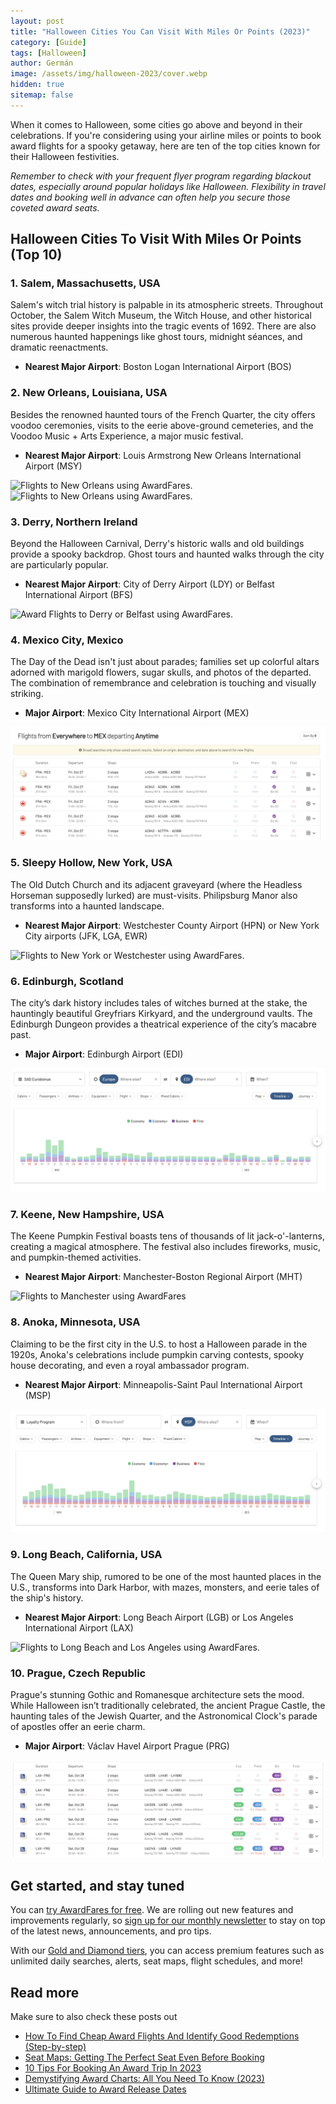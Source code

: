 ```yaml
---
layout: post
title: "Halloween Cities You Can Visit With Miles Or Points (2023)"
category: [Guide]
tags: [Halloween]
author: Germán
image: /assets/img/halloween-2023/cover.webp
hidden: true
sitemap: false
---
```


When it comes to Halloween, some cities go above and beyond in their celebrations. If you're considering using your airline miles or points to book award flights for a spooky getaway, here are ten of the top cities known for their Halloween festivities.

*Remember to check with your frequent flyer program regarding blackout dates, especially around popular holidays like Halloween. Flexibility in travel dates and booking well in advance can often help you secure those coveted award seats.*

## Halloween Cities To Visit With Miles Or Points (Top 10) 

### 1. Salem, Massachusetts, USA

Salem's witch trial history is palpable in its atmospheric streets. Throughout October, the Salem Witch Museum, the Witch House, and other historical sites provide deeper insights into the tragic events of 1692. There are also numerous haunted happenings like ghost tours, midnight séances, and dramatic reenactments.

* **Nearest Major Airport**: Boston Logan International Airport (BOS)

### 2. New Orleans, Louisiana, USA

Besides the renowned haunted tours of the French Quarter, the city offers voodoo ceremonies, visits to the eerie above-ground cemeteries, and the Voodoo Music + Arts Experience, a major music festival.

* **Nearest Major Airport**: Louis Armstrong New Orleans International Airport (MSY)

<img src="../assets/img/halloween-2023/msy-map.webp" alt="Flights to New Orleans using AwardFares." />

<img src="../assets/img/halloween-2023/msy-timeline.webp" alt="Flights to New Orleans using AwardFares." />

### 3. Derry, Northern Ireland

Beyond the Halloween Carnival, Derry's historic walls and old buildings provide a spooky backdrop. Ghost tours and haunted walks through the city are particularly popular.

* **Nearest Major Airport**: City of Derry Airport (LDY) or Belfast International Airport (BFS)

<img src="../assets/img/halloween-2023/bfs.webp" alt="Award Flights to Derry or Belfast using AwardFares." />

### 4. Mexico City, Mexico

The Day of the Dead isn't just about parades; families set up colorful altars adorned with marigold flowers, sugar skulls, and photos of the departed. The combination of remembrance and celebration is touching and visually striking.

* **Major Airport**: Mexico City International Airport (MEX)

<img src="../assets/img/halloween-2023/mex.webp" alt="Award Flights to Mexico City using AwardFares." />

### 5. Sleepy Hollow, New York, USA

The Old Dutch Church and its adjacent graveyard (where the Headless Horseman supposedly lurked) are must-visits. Philipsburg Manor also transforms into a haunted landscape.

* **Nearest Major Airport**: Westchester County Airport (HPN) or New York City airports (JFK, LGA, EWR)

<img src="../assets/img/halloween-2023/hpn-nyc.webp" alt="Flights to New York or Westchester using AwardFares." />

### 6. Edinburgh, Scotland

The city’s dark history includes tales of witches burned at the stake, the hauntingly beautiful Greyfriars Kirkyard, and the underground vaults. The Edinburgh Dungeon provides a theatrical experience of the city’s macabre past.

* **Major Airport**: Edinburgh Airport (EDI)

<img src="../assets/img/halloween-2023/edi.webp" alt="Flights to Edinburgh using AwardFares" />

### 7. Keene, New Hampshire, USA

The Keene Pumpkin Festival boasts tens of thousands of lit jack-o'-lanterns, creating a magical atmosphere. The festival also includes fireworks, music, and pumpkin-themed activities.

* **Nearest Major Airport**: Manchester-Boston Regional Airport (MHT)

<img src="../assets/img/halloween-2023/mht.webp" alt="Flights to Manchester using AwardFares" />

### 8. Anoka, Minnesota, USA

Claiming to be the first city in the U.S. to host a Halloween parade in the 1920s, Anoka's celebrations include pumpkin carving contests, spooky house decorating, and even a royal ambassador program.

* **Nearest Major Airport**: Minneapolis-Saint Paul International Airport (MSP)

<img src="../assets/img/halloween-2023/msp.webp" alt="Flights to Minneapolis using AwardFares." />

### 9. Long Beach, California, USA

The Queen Mary ship, rumored to be one of the most haunted places in the U.S., transforms into Dark Harbor, with mazes, monsters, and eerie tales of the ship's history.

* **Nearest Major Airport**: Long Beach Airport (LGB) or Los Angeles International Airport (LAX)

<img src="../assets/img/halloween-2023/lgb.webp" alt="Flights to Long Beach and Los Angeles using AwardFares." />

### 10. Prague, Czech Republic

Prague's stunning Gothic and Romanesque architecture sets the mood. While Halloween isn’t traditionally celebrated, the ancient Prague Castle, the haunting tales of the Jewish Quarter, and the Astronomical Clock's parade of apostles offer an eerie charm.

* **Major Airport**: Václav Havel Airport Prague (PRG)

<img src="../assets/img/halloween-2023/prg.webp" alt="Award flights to Prague using AwardFares.web" />

## Get started, and stay tuned

You can [try AwardFares for free](https://awardfares.com/). We are rolling out new features and improvements regularly, so [sign up for our monthly newsletter](https://awardfares.com/newsletter) to stay on top of the latest news, announcements, and pro tips.

With our [Gold and Diamond tiers](https://awardfares.com/pricing), you can access premium features such as unlimited daily searches, alerts, seat maps, flight schedules, and more!

## Read more

Make sure to also check these posts out

- [How To Find Cheap Award Flights And Identify Good Redemptions (Step-by-step)](https://blog.awardfares.com/how-to-find-cheap-award-flights/)
- [Seat Maps: Getting The Perfect Seat Even Before Booking](https://blog.awardfares.com/seatmaps-guide/)
- [10 Tips For Booking An Award Trip In 2023](https://blog.awardfares.com/award-trip-tips/)
- [Demystifying Award Charts: All You Need To Know (2023)](https://blog.awardfares.com/demystifying-award-charts/)
- [Ultimate Guide to Award Release Dates](https://blog.awardfares.com/ultimate-guide-to-award-release-dates)